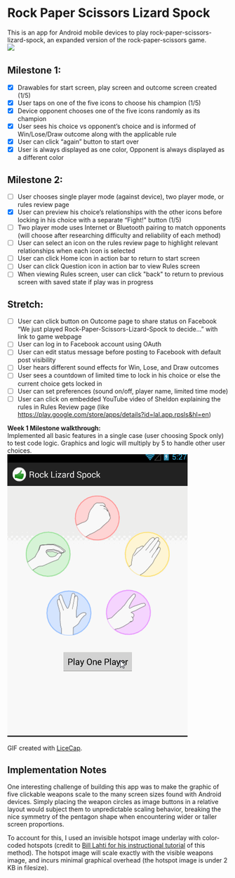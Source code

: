 Rock Paper Scissors Lizard Spock
=================

This is an app for Android mobile devices to play rock-paper-scissors-lizard-spock, an expanded version of the rock-paper-scissors game.  
[<img src="http://upload.wikimedia.org/wikipedia/commons/a/ad/Pierre_ciseaux_feuille_l%C3%A9zard_spock_aligned.svg" height="300px">](http://en.wikipedia.org/wiki/Rock-paper-scissors-lizard-Spock)

## Milestone 1:
 * [x] Drawables for start screen, play screen and outcome screen created (1/5)
 * [x] User taps on one of the five icons to choose his champion (1/5)
 * [x] Device opponent chooses one of the five icons randomly as its champion
 * [x] User sees his choice vs opponent’s choice and is informed of Win/Lose/Draw outcome along with the applicable rule
 * [x] User can click “again” button to start over
 * [x] User is always displayed as one color, Opponent is always displayed as a different color

## Milestone 2:
 * [ ] User chooses single player mode (against device), two player mode, or rules review page
 * [x] User can preview his choice’s relationships with the other icons before locking in his choice with a separate “Fight!" button (1/5)
 * [ ] Two player mode uses Internet or Bluetooth pairing to match opponents (will choose after researching difficulty and reliability of each method)
 * [ ] User can select an icon on the rules review page to highlight relevant relationships when each icon is selected
 * [ ] User can click Home icon in action bar to return to start screen
 * [ ] User can click Question icon in action bar to view Rules screen
 * [ ] When viewing Rules screen, user can click "back" to return to previous screen with saved state if play was in progress

## Stretch:
 * [ ] User can click button on Outcome page to share status on Facebook “We just played Rock-Paper-Scissors-Lizard-Spock to decide…” with link to game webpage
 * [ ] User can log in to Facebook account using OAuth
 * [ ] User can edit status message before posting to Facebook with default post visibility
 * [ ] User hears different sound effects for Win, Lose, and Draw outcomes
 * [ ] User sees a countdown of limited time to lock in his choice or else the current choice gets locked in
 * [ ] User can set preferences (sound on/off, player name, limited time mode)
 * [ ] User can click on embedded YouTube video of Sheldon explaining the rules in Rules Review page (like https://play.google.com/store/apps/details?id=lal.app.rpsls&hl=en)

**Week 1 Milestone walkthrough:**  
Implemented all basic features in a single case (user choosing Spock only) to test code logic. Graphics and logic will multiply by 5 to handle other user choices.  
![Video Walkthrough](anim_rock-lizard-spock.gif)

GIF created with [LiceCap](http://www.cockos.com/licecap/).

## Implementation Notes
One interesting challenge of building this app was to make the graphic of five clickable weapons scale to the many screen sizes found with Android devices. Simply placing the weapon circles as image buttons in a relative layout would subject them to unpredictable scaling behavior, breaking the nice symmetry of the pentagon shape when encountering wider or taller screen proportions.

To account for this, I used an invisible hotspot image underlay with color-coded hotspots (credit to [Bill Lahti for his instructional tutorial](http://blahti.wordpress.com/2012/06/26/images-with-clickable-areas/) of this method). The hotspot image will scale exactly with the visible weapons image, and incurs minimal graphical overhead (the hotspot image is under 2 KB in filesize).
